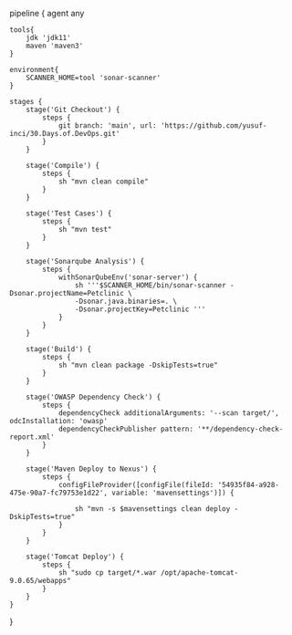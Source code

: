 pipeline {
    agent any
    
    tools{
        jdk 'jdk11'
        maven 'maven3'
    }
    
    environment{
        SCANNER_HOME=tool 'sonar-scanner'
    }

    stages {
        stage('Git Checkout') {
            steps {
                git branch: 'main', url: 'https://github.com/yusuf-inci/30.Days.of.DevOps.git'
            }
        }
        
        stage('Compile') {
            steps {
                sh "mvn clean compile"
            }
        }
        
        stage('Test Cases') {
            steps {
                sh "mvn test"
            }
        }
        
        stage('Sonarqube Analysis') {
            steps {
                withSonarQubeEnv('sonar-server') {
                    sh '''$SCANNER_HOME/bin/sonar-scanner -Dsonar.projectName=Petclinic \
                    -Dsonar.java.binaries=. \
                    -Dsonar.projectKey=Petclinic '''
                }
            }
        }
        
        stage('Build') {
            steps {
                sh "mvn clean package -DskipTests=true"
            }
        }
        
        stage('OWASP Dependency Check') {
            steps {
                dependencyCheck additionalArguments: '--scan target/', odcInstallation: 'owasp'
                dependencyCheckPublisher pattern: '**/dependency-check-report.xml'
            }
        }
        
        stage('Maven Deploy to Nexus') {
            steps {
                configFileProvider([configFile(fileId: '54935f84-a928-475e-90a7-fc79753e1d22', variable: 'mavensettings')]) {
            
                    sh "mvn -s $mavensettings clean deploy -DskipTests=true"    
                }
            }
        }
        
        stage('Tomcat Deploy') {
            steps {
                sh "sudo cp target/*.war /opt/apache-tomcat-9.0.65/webapps"
            }
        }
    }
}
